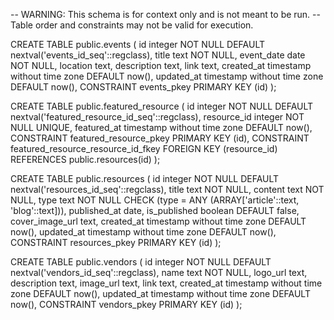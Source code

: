 -- WARNING: This schema is for context only and is not meant to be run.
-- Table order and constraints may not be valid for execution.

CREATE TABLE public.events (
  id integer NOT NULL DEFAULT nextval('events_id_seq'::regclass),
  title text NOT NULL,
  event_date date NOT NULL,
  location text,
  description text,
  link text,
  created_at timestamp without time zone DEFAULT now(),
  updated_at timestamp without time zone DEFAULT now(),
  CONSTRAINT events_pkey PRIMARY KEY (id)
);

CREATE TABLE public.featured_resource (
  id integer NOT NULL DEFAULT nextval('featured_resource_id_seq'::regclass),
  resource_id integer NOT NULL UNIQUE,
  featured_at timestamp without time zone DEFAULT now(),
  CONSTRAINT featured_resource_pkey PRIMARY KEY (id),
  CONSTRAINT featured_resource_resource_id_fkey FOREIGN KEY (resource_id) REFERENCES public.resources(id)
);

CREATE TABLE public.resources (
  id integer NOT NULL DEFAULT nextval('resources_id_seq'::regclass),
  title text NOT NULL,
  content text NOT NULL,
  type text NOT NULL CHECK (type = ANY (ARRAY['article'::text, 'blog'::text])),
  published_at date,
  is_published boolean DEFAULT false,
  cover_image_url text,
  created_at timestamp without time zone DEFAULT now(),
  updated_at timestamp without time zone DEFAULT now(),
  CONSTRAINT resources_pkey PRIMARY KEY (id)
);

CREATE TABLE public.vendors (
  id integer NOT NULL DEFAULT nextval('vendors_id_seq'::regclass),
  name text NOT NULL,
  logo_url text,
  description text,
  image_url text,
  link text,
  created_at timestamp without time zone DEFAULT now(),
  updated_at timestamp without time zone DEFAULT now(),
  CONSTRAINT vendors_pkey PRIMARY KEY (id)
);